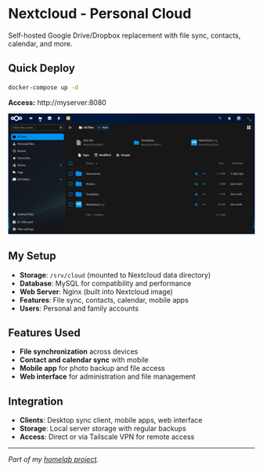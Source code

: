 # Nextcloud - Personal Cloud

Self-hosted Google Drive/Dropbox replacement with file sync, contacts, calendar, and more.

## Quick Deploy
```bash
docker-compose up -d
```
**Access:** http://myserver:8080

![NextCloud](../screenshots/nextcloudhome.png)

## My Setup
- **Storage**: `/srv/cloud` (mounted to Nextcloud data directory)
- **Database**: MySQL for compatibility and performance
- **Web Server**: Nginx (built into Nextcloud image)
- **Features**: File sync, contacts, calendar, mobile apps
- **Users**: Personal and family accounts

## Features Used
- **File synchronization** across devices
- **Contact and calendar sync** with mobile
- **Mobile app** for photo backup and file access
- **Web interface** for administration and file management

## Integration
- **Clients**: Desktop sync client, mobile apps, web interface
- **Storage**: Local server storage with regular backups
- **Access**: Direct or via Tailscale VPN for remote access

---
_Part of my [homelab project](../../README.md)._

